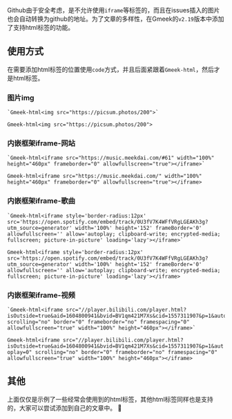 Github由于安全考虑，是不允许使用`iframe`等标签的，而且在issues插入的图片也会自动转换为github的地址。为了文章的多样性，在Gmeek的`v2.19`版本中添加了支持html标签的功能。

## 使用方式

在需要添加html标签的位置使用`code`方式，并且后面紧跟着`Gmeek-html`，然后才是html标签。

### 图片img
```
`Gmeek-html<img src="https://picsum.photos/200">`
```

`Gmeek-html<img src="https://picsum.photos/200">`

### 内嵌框架iframe-网站
```
`Gmeek-html<iframe src="https://music.meekdai.com/#61" width="100%" height="460px" frameborder="0" allowfullscreen="true"></iframe>`
```

`Gmeek-html<iframe src="https://music.meekdai.com/" width="100%" height="460px" frameborder="0" allowfullscreen="true"></iframe>`

### 内嵌框架iframe-歌曲
```
`Gmeek-html<iframe style='border-radius:12px' src='https://open.spotify.com/embed/track/0U3fV7K4WFfVRgLGEAKh3g?utm_source=generator' width='100%' height='152' frameBorder='0' allowfullscreen='' allow='autoplay; clipboard-write; encrypted-media; fullscreen; picture-in-picture' loading='lazy'></iframe>`
```

`Gmeek-html<iframe style='border-radius:12px' src='https://open.spotify.com/embed/track/0U3fV7K4WFfVRgLGEAKh3g?utm_source=generator' width='100%' height='152' frameBorder='0' allowfullscreen='' allow='autoplay; clipboard-write; encrypted-media; fullscreen; picture-in-picture' loading='lazy'></iframe>`

### 内嵌框架iframe-视频
```
`Gmeek-html<iframe src="//player.bilibili.com/player.html?isOutside=true&aid=1604800941&bvid=BV1qm421M7Xs&cid=1557311907&p=1&autoplay=0" scrolling="no" border="0" frameborder="no" framespacing="0" allowfullscreen="true" width="100%" height="460px"></iframe>`
```

`Gmeek-html<iframe src="//player.bilibili.com/player.html?isOutside=true&aid=1604800941&bvid=BV1qm421M7Xs&cid=1557311907&p=1&autoplay=0" scrolling="no" border="0" frameborder="no" framespacing="0" allowfullscreen="true" width="100%" height="460px"></iframe>`

## 其他
上面仅仅是示例了一些经常会使用到的html标签，其他html标签同样也是支持的，大家可以尝试添加到自己的文章中。 :clinking_glasses:

